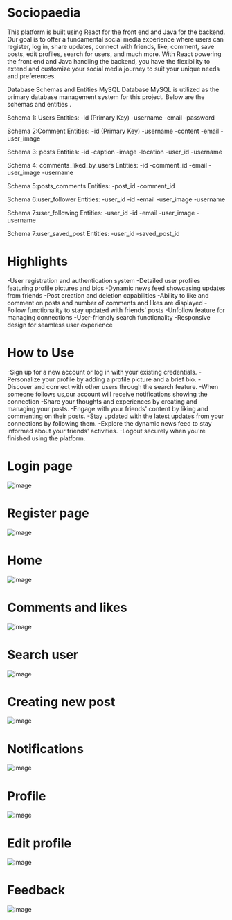 # Sociopaedia 
This platform is built using React for the front end and Java for the backend. Our goal is to offer a fundamental social media experience where users can register, log in, share updates, connect with friends, like, comment, save posts, edit profiles, search for users, and much more. With React powering the front end and Java handling the backend, you have the flexibility to extend and customize your social media journey to suit your unique needs and preferences. 

Database Schemas and Entities
MySQL Database
MySQL is utilized as the primary database management system for this project. Below are the schemas and entities .

Schema 1: Users
Entities:
-id (Primary Key)
-username
-email
-password 

Schema 2:Comment
Entities:
-id (Primary Key)
-username
-content
-email
-user_image

Schema 3: posts
Entities:
-id
-caption
-image
-location
-user_id
-username

Schema 4: comments_liked_by_users
Entities:
-id
-comment_id
-email
-user_image
-username

Schema 5:posts_comments
Entities:
-post_id
-comment_id

Schema 6:user_follower
Entities:
-user_id
-id
-email
-user_image
-username

Schema 7:user_following
Entities:
-user_id
-id
-email
-user_image
-username

Schema 7:user_saved_post
Entities:
-user_id
-saved_post_id

# Highlights
-User registration and authentication system
-Detailed user profiles featuring profile pictures and bios
-Dynamic news feed showcasing updates from friends
-Post creation and deletion capabilities
-Ability to like and comment on posts and number of comments and likes are displayed
-Follow functionality to stay updated with friends' posts
-Unfollow feature for managing connections
-User-friendly search functionality
-Responsive design for seamless user experience

# How to Use
-Sign up for a new account or log in with your existing credentials.
-Personalize your profile by adding a profile picture and a brief bio.
-Discover and connect with other users through the search feature.
-When someone follows us,our account will receive notifications showing the connection
-Share your thoughts and experiences by creating and managing your posts.
-Engage with your friends' content by liking and commenting on their posts.
-Stay updated with the latest updates from your connections by following them.
-Explore the dynamic news feed to stay informed about your friends' activities.
-Logout securely when you're finished using the platform.

# Login page
![image](https://github.com/Lekhamm/BOB-Project/assets/117354716/c93e41a3-fa49-4c15-8554-46d34ec972e4)

# Register page
![image](https://github.com/Lekhamm/BOB-Project/assets/117354716/701d1161-3c35-4575-a086-d73bc345cd1a)

# Home
![image](https://github.com/Lekhamm/BOB-Project/assets/117354716/800f691d-c169-44f5-8f81-b0ad8760e9dc)

# Comments and likes
![image](https://github.com/Lekhamm/BOB-Project/assets/117354716/ce650569-5e26-4699-a09d-5cab8bc5cda9)

# Search user
![image](https://github.com/Lekhamm/BOB-Project/assets/117354716/916c1a29-ad23-47da-a412-e27bfbb543f0)

# Creating new post
![image](https://github.com/Lekhamm/BOB-Project/assets/117354716/b9924549-71bd-4475-9145-4c7f55e48232)

# Notifications
![image](https://github.com/Lekhamm/BOB-Project/assets/117354716/e352f555-0739-418a-8f58-30ad45a93866)

# Profile
![image](https://github.com/Lekhamm/BOB-Project/assets/117354716/aa5ef564-7c48-4b81-92b8-8ed711c15e79)

# Edit profile
![image](https://github.com/Lekhamm/BOB-Project/assets/117354716/53f88feb-d3a1-445d-90c4-d4e95a4f315a)

# Feedback
![image](https://github.com/Lekhamm/BOB-Project/assets/117354716/3d575741-ccb6-45e3-b522-27c9d910fafa)










